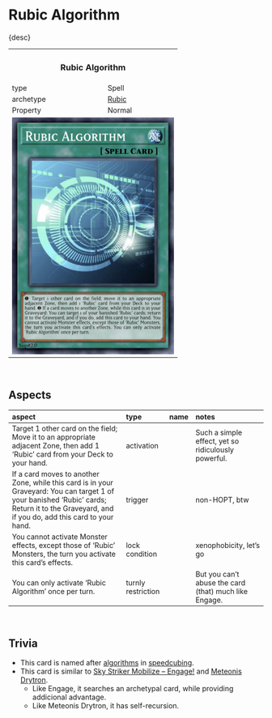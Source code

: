 # Rubic Algorithm

{desc}


<table>
  <tr>
    <th colspan="2"> <h3> Rubic Algorithm </h3> </th>
  </tr>
  <tr>
    <td> type </td>
    <td> Spell </td>
  </tr>
  <tr>
    <td> archetype </td>
    <td> <a href="../../../archetypes/Rubic.md">Rubic</a> </td>
  </tr>
  <tr>
    <td> Property </td>
    <td> Normal </td>
  </tr>
  <tr>
    <td colspan="2"> <img src="../../../.assets/cards/spells/Rubic Algorithm.png" width="320px"> </td>
  </tr>
</table>


<br>


## Aspects

| aspect | type | name | notes |
| :----- | :--- | :--- | :---- |
| Target 1 other card on the field; Move it to an appropriate adjacent Zone, then add 1 ‘Rubic’ card from your Deck to your hand. | activation | | Such a simple effect, yet so ridiculously powerful. |
| If a card moves to another Zone, while this card is in your Graveyard: You can target 1 of your banished ‘Rubic’ cards; Return it to the Graveyard, and if you do, add this card to your hand. | trigger | | non-HOPT, btw |
| You cannot activate Monster effects, except those of ‘Rubic’ Monsters, the turn you activate this card’s effects. | lock condition | | xenophobicity, let’s go |
| You can only activate ‘Rubic Algorithm’ once per turn. | turnly restriction | | But you can’t abuse the card (that) much like Engage. |


<br>


## Trivia

- This card is named after [algorithms](https://en.wikipedia.org/wiki/Algorithm) in [speedcubing](https://en.wikipedia.org/wiki/Rubik's_Cube).
- This card is similar to [Sky Striker Mobilize – Engage!](https://yugipedia.com/wiki/Sky_Striker_Mobilize_-_Engage!) and [Meteonis Drytron](https://yugipedia.com/wiki/Meteonis_Drytron).
  - Like Engage, it searches an archetypal card, while providing addicional advantage.
  - Like Meteonis Drytron, it has self-recursion.
